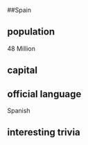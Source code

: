##Spain
## population
48 Million

## capital

 
## official language
Spanish

## interesting trivia



